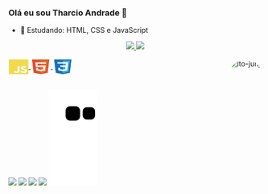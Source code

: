 ### Olá eu sou Tharcio Andrade 👋

- 🌱 Estudando: HTML, CSS e JavaScript

<div align="center">
  <a href="https://github.com/TharcioAndrade">
  <img height="150em" src="https://github-readme-stats.vercel.app/api?username=TharcioAndrade&show_icons=true&theme=radical&include_all_commits=true&count_private=true"/>
  <img  height="150em" src="https://github-readme-stats.vercel.app/api/top-langs/?username=TharcioAndrade&layout=compact&langs_count=7&theme=radical"/>
</div>
  <div style="display: inline_block"><br>
  <img align="center" alt="Rafa-Js" height="30" width="40" src="https://raw.githubusercontent.com/devicons/devicon/master/icons/javascript/javascript-plain.svg">
  <img align="center" alt="Rafa-HTML" height="30" width="40" src="https://raw.githubusercontent.com/devicons/devicon/master/icons/html5/html5-original.svg">
  <img align="center" alt="Rafa-CSS" height="30" width="40" src="https://raw.githubusercontent.com/devicons/devicon/master/icons/css3/css3-original.svg">
  <img align="right" alt="ito-junji" height="150" style="border-radius:50px;" src="https://steamuserimages-a.akamaihd.net/ugc/951837645772960535/607C139D48E34FCEE59C5DE1CA94E1E213524B8D/?imw=5000&imh=5000&ima=fit&impolicy=Letterbox&imcolor=%23000000&letterbox=false">
</div>
  
  ##
  
  <a href="https://wa.me/5534998601719" target="_blank"><img src="https://img.shields.io/badge/WhatsApp-25D366?style=for-the-badge&logo=whatsapp&logoColor=white" target="_blank"></a>
  <a href="https://www.instagram.com/tharcioandrade/" target="_blank"><img src="https://img.shields.io/badge/-Instagram-%23E4405F?style=for-the-badge&logo=instagram&logoColor=white" target="_blank"></a> 
  <a href = "mailto:tharcinho07@gmail.com"><img src="https://img.shields.io/badge/-Gmail-%23333?style=for-the-badge&logo=gmail&logoColor=white" target="_blank"></a>
  <a href = "https://www.facebook.com/profile.php?id=100014821937213"><img src="https://img.shields.io/badge/Facebook-1877F2?style=for-the-badge&logo=facebook&logoColor=white" target="_blank"></a>
  ![Snake animation](https://github.com/TharcioAndrade/TharcioAndrade/blob/output/github-contribution-grid-snake.svg)
  
